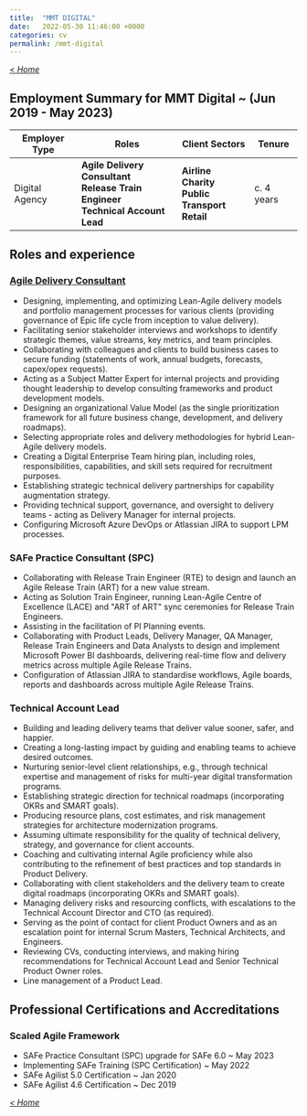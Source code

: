 ```yaml
---
title:  "MMT DIGITAL"
date:   2022-05-30 11:46:00 +0000
categories: cv
permalink: /mmt-digital
---
```

_[< Home](https://robertbarrow.github.io/cv/)_

## Employment Summary for **MMT Digital**  ~ (Jun 2019 - May 2023)

|Employer Type|Roles|Client Sectors|Tenure| 
| --- | --- | --- | ---- |
|Digital Agency|**Agile Delivery Consultant**<br>**Release Train Engineer**<br>**Technical Account Lead**|**Airline**<br>**Charity**<br>**Public Transport**<br>**Retail**|c. 4 years| 

## Roles and experience

### **[Agile Delivery Consultant](https://robertbarrow.github.io/cv/agile-delivery-consultant)**

- Designing, implementing, and optimizing Lean-Agile delivery models and portfolio management processes for various clients (providing governance of Epic life cycle from inception to value delivery).
- Facilitating senior stakeholder interviews and workshops to identify strategic themes, value streams, key metrics, and team principles.
- Collaborating with colleagues and clients to build business cases to secure funding (statements of work, annual budgets, forecasts, capex/opex requests).
- Acting as a Subject Matter Expert for internal projects and providing thought leadership to develop consulting frameworks and product development models.
- Designing an organizational Value Model (as the single prioritization framework for all future business change, development, and delivery roadmaps).
- Selecting appropriate roles and delivery methodologies for hybrid Lean-Agile delivery models.
- Creating a Digital Enterprise Team hiring plan, including roles, responsibilities, capabilities, and skill sets required for recruitment purposes.
- Establishing strategic technical delivery partnerships for capability augmentation strategy.
- Providing technical support, governance, and oversight to delivery teams - acting as Delivery Manager for internal projects.
- Configuring Microsoft Azure DevOps or Atlassian JIRA to support LPM processes.

### **SAFe Practice Consultant (SPC)**
- Collaborating with Release Train Engineer (RTE) to design and launch an Agile Release Train (ART) for a new value stream.
- Acting as Solution Train Engineer, running Lean-Agile Centre of Excellence (LACE) and "ART of ART" sync ceremonies for Release Train Engineers.
- Assisting in the facilitation of PI Planning events.
- Collaborating with Product Leads, Delivery Manager, QA Manager, Release Train Engineers and Data Analysts to design and implement Microsoft Power BI dashboards, delivering real-time flow and delivery metrics across multiple Agile Release Trains.
- Configuration of Atlassian JIRA to standardise workflows, Agile boards, reports and dashboards across multiple Agile Release Trains.

### **Technical Account Lead** 

- Building and leading delivery teams that deliver value sooner, safer, and happier.
- Creating a long-lasting impact by guiding and enabling teams to achieve desired outcomes.
- Nurturing senior-level client relationships, e.g., through technical expertise and management of risks for multi-year digital transformation programs.
- Establishing strategic direction for technical roadmaps (incorporating OKRs and SMART goals).
- Producing resource plans, cost estimates, and risk management strategies for architecture modernization programs.
- Assuming ultimate responsibility for the quality of technical delivery, strategy, and governance for client accounts.
- Coaching and cultivating internal Agile proficiency while also contributing to the refinement of best practices and top standards in Product Delivery.
- Collaborating with client stakeholders and the delivery team to create digital roadmaps (incorporating OKRs and SMART goals).
- Managing delivery risks and resourcing conflicts, with escalations to the Technical Account Director and CTO (as required).
- Serving as the point of contact for client Product Owners and as an escalation point for internal Scrum Masters, Technical Architects, and Engineers.
- Reviewing CVs, conducting interviews, and making hiring recommendations for Technical Account Lead and Senior Technical Product Owner roles.
- Line management of a Product Lead.

## Professional Certifications and Accreditations

### Scaled Agile Framework 
- SAFe Practice Consultant (SPC) upgrade for SAFe 6.0 ~ May 2023
- Implementing SAFe Training (SPC Certification) ~ May 2022
- SAFe Agilist 5.0 Certification ~ Jan 2020
- SAFe Agilist 4.6 Certification ~ Dec 2019

_[< Home](https://robertbarrow.github.io/cv/)_